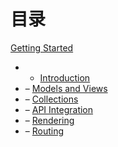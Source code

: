 
# 目录

[Getting Started](index.md#Getting-started)

*   - [Introduction](index.md#Getting-started)
*   – [Models and Views](index.md#Model-View-separation)
*   – [Collections](index.md#Model-Collections)
*   – [API Integration](index.md#API-integration)
*   – [Rendering](index.md#View-rendering)
*   – [Routing](index.md#Routing)